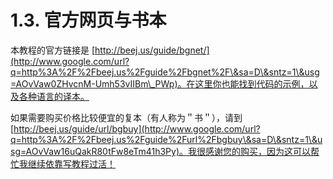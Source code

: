 # 1.3. 官方网页与书本

本教程的官方链接是 [http://beej.us/guide/bgnet/](http://www.google.com/url?q=http%3A%2F%2Fbeej.us%2Fguide%2Fbgnet%2F\&sa=D\&sntz=1\&usg=AOvVaw0ZHvcnM-Umh53vIIBm\_PWp)。在这里你也能找到代码的示例，以及各种语言的译本。

如果需要购买价格比较便宜的复本（有人称为＂书＂），请到 [http://beej.us/guide/url/bgbuy](http://www.google.com/url?q=http%3A%2F%2Fbeej.us%2Fguide%2Furl%2Fbgbuy\&sa=D\&sntz=1\&usg=AOvVaw16uQakR80tFw8eTm41h3Py)。我很感谢您的购买，因为这可以帮忙我继续依靠写教程过活！
